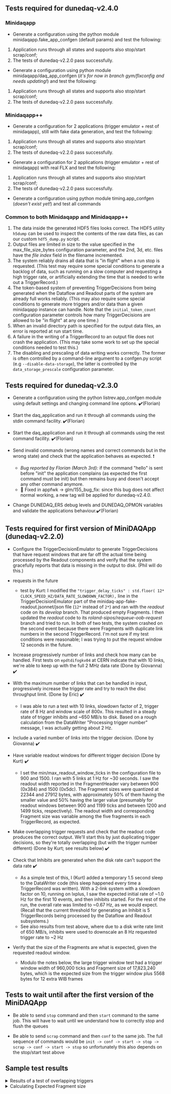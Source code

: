 ## Tests required for dunedaq-v2.4.0
### Minidaqapp

* Generate a configuration using the python module minidaqapp.fake_app_confgen (default params) and test the following:
1. Application runs through all states and supports also stop/start scrap/conf;
1. The tests of dunedaq-v2.2.0 pass successfully.


* Generate a configuration using python module minidaqapp/daq_app_confgen (_it's for now in branch gym/flxconfig and needs updating!_) and test the following:
1. Application runs through all states and supports also stop/start scrap/conf;
1. The tests of dunedaq-v2.2.0 pass successfully.

### Minidaqapp++

* Generate a configuration for 2 applications (trigger emulator + rest of minidaqapp), still with fake data generation, and test the following:
1. Application runs through all states and supports also stop/start scrap/conf;
1. The tests of dunedaq-v2.2.0 pass successfully.


* Generate a configuration for 2 applications (trigger emulator + rest of minidaqapp) with real FLX and test the following:
1. Application runs through all states and supports also stop/start scrap/conf;
1. The tests of dunedaq-v2.2.0 pass successfully.


* Generate a configuration using python module timing.app_confgen (_doesn't exist yet!_) and test all commands

### Common to both Minidaqapp and Minidaqapp++
1. The data inside the generated HDF5 files looks correct. The HDF5 utility `h5dump` can be used to inspect the contents of the raw data files, as can our custom `hdf5_dump.py` script.
1. Output files are limited in size to the value specified in the max_file_size_bytes configuration parameter, and the 2nd, 3d, etc. files have the _file index_ field in the filename incremented.
1. The system reliably drains all data that is "in flight" when a run stop is requested.  (This test may require some special conditions to generate a backlog of data, such as running on a slow computer and requesting a high trigger rate, or artificially extending the time that is needed to write out a TriggerRecord.)
1. The token-based system of preventing TriggerDecisions from being generated when the Dataflow and Readout parts of the system are already full works reliably.  (This may also require some special conditions to generate more triggers and/or data than a given minidaqapp instance can handle.  Note that the `initial_token_count` configuration parameter controls how many TriggerDecisions are allowed to be "in flight" at any one time.)
1. When an invalid directory path is specified for the output data files, an error is reported at run start time.
1. A failure in the writing of a TriggerRecord to an output file does not crash the application.  (This may take some work to set up the special conditions needed to test this.)
1. The disabling and prescaling of data writing works correctly.  The former is often controlled by a command-line argument to a confgen.py script (e.g `--disable-data-storage`), the latter is controlled by the `data_storage_prescale` configuration parameter.

## Tests required for dunedaq-v2.3.0


* Generate a configuration using the python listrev.app_confgen module using default settings and changing command line options. :heavy_check_mark:(Florian)

* Start the daq_application and run it through all commands using the stdin command facility. :heavy_check_mark:(Florian)

* Start the daq_application and run it through all commands using the rest command facility. :heavy_check_mark:(Florian)

* Send invalid commands (wrong names and correct commands but in the wrong state) and check that the application behaves as expected. ❗  
    * *Bug reported by Florian (March 3rd):* if the command "hello" is sent before "init" the application complains (as expected the first command must be init) but then remains busy and doesn't accept any other command anymore. 
    * 🐰 Fixed in appfwk -> glm/155_bug_fix: since this bug does not affect normal working, a new tag will be applied for dunedaq-v2.4.0.

* Change DUNEDAQ_ERS debug levels and DUNEDAQ_OPMON variables and validate the applications behaviour.:heavy_check_mark:(Florian)

## Tests required for first version of MiniDAQApp (dunedaq-v2.2.0)


* Configure the TriggerDecisionEmulator to generate TriggerDecisions that have request windows that are far off the actual time being processed by the Readout components and verify that the system gracefully reports that data is missing in the output to disk.  (Phil will do this.)


* requests in the future
    * test by Kurt:  I modified the `"trigger_delay_ticks" : std.floor( 12* CLOCK_SPEED_HZ/DATA_RATE_SLOWDOWN_FACTOR),` line in the TriggerDecisionEmulator part of the minidaq-app-fake-readout.jsonnet/json file (`12*` instead of `2*`) and ran with the _readout_ code on its _develop_ branch.  That produced empty Fragments.  I then updated the _readout_ code to its _roland-sipos/requeue-oob-request_ branch and tried to run.  In both of two tests, the system crashed on the second event because there were Fragments with duplicate link numbers in the second TriggerRecord.  I'm not sure if my test conditions were reasonable; I was trying to put the request window 12 seconds in the future.


* Increase progressively number of links and check how many can be handled. First tests on `epdtdifogkv04` at CERN indicate that with 10 links, we're able to keep up with the full 2 MHz data rate (Done by Giovanna) :heavy_check_mark:


* With the maximum number of links that can be handled in input, progressively increase the trigger rate and try to reach the disc throughput limit. (Done by Eric) ✔️ 
  * I was able to run a test with 10 links, slowdown factor of 2, trigger rate of 8 Hz and window scale of 800x. This resulted in a steady state of trigger inhibits and ~650 MB/s to disk. Based on a rough calculation from the DataWriter "Processing trigger number" message, I was actually getting about 2 Hz.


* Include a varied number of links into the trigger decision. (Done by Giovanna) :heavy_check_mark:


* Have variable readout windows for different trigger decision  (Done by Kurt)  :heavy_check_mark:
    * I set the min/max_readout_window_ticks in the configuration file to 900 and 1500.  I ran with 5 links at 1 Hz for ~30 seconds.  I saw the readout width reported in the FragmentHeader vary between 900 (0x384) and 1500 (0x5dc).  The Fragment sizes were quantized at 22344 and 27912 bytes, with approximately 50% of them having the smaller value and 50% having the larger value (presumably for readout windows between 900 and 1199 ticks and between 1200 and 1499 ticks, respectively).  The readout width and corresponding Fragment size was variable among the five fragments in each TriggerRecord, as expected.


* Make overlapping trigger requests and check that the readout code produces the correct output. We'll start this by just duplicating trigger decisions, so they're totally overlapping (but with the trigger number different)  (Done by Kurt; see results below) :heavy_check_mark:


* Check that Inhibits are generated when the disk rate can't support the data rate :heavy_check_mark:
    * As a simple test of this, I (Kurt) added a temporary 1.5 second sleep to the DataWriter code (this sleep happened every time a TriggerRecord was written).  With a 2-link system with a slowdown factor on 10, running on lxplus, I saw the expected initial rate of ~1.0 Hz for the first 10 events, and then inhibits started.  For the rest of the run, the overall rate was limited to ~0.67 Hz, as we would expect.  (Recall that the current threshold for generating an Inhibit is 5 TriggerRecords being processed by the Dataflow and Readout subsystems.)
    * See also results from test above, where due to a disk write rate limit of 650 MB/s, inhibits were used to downscale an 8 Hz requested trigger rate to ~2 Hz


* Verify that the size of the Fragments are what is expected, given the requested readout window.
  * Modulo the notes below, the large trigger window test had a trigger window width of 960,000 ticks and Fragment size of 17,823,240 bytes, which is the expected size from the trigger window plus 5568 bytes for 12 extra WIB frames

## Tests to wait until after the first version of the MiniDAQApp


* Be able to send `stop` command and then `start` command to the same job. This will have to wait until we understand how to correctly stop and flush the queues


* Be able to send `scrap` command and then `conf` to the same job. The full sequence of commands would be `init -> conf -> start -> stop -> scrap -> conf -> start -> stop` so unfortunately this also depends on the stop/start test above

## Sample test results

<details><summary>Results of a test of overlapping triggers</summary>
To test this, I temporarily modified the minidaq-app-fake-readout.jsonnet file to set the repeat_trigger_count in the TriggerDecisionEmulator to 2 (and then re-ran `moo compile` to re-generate the associated JSON file)

```
(dbt-pyvenv) [biery@lxplus797 schema]$ git diff minidaq-app-fake-readout.jsonnet
diff --git a/schema/minidaq-app-fake-readout.jsonnet b/schema/minidaq-app-fake-readout.jsonnet
index f93f388..d99033b 100644
--- a/schema/minidaq-app-fake-readout.jsonnet
+++ b/schema/minidaq-app-fake-readout.jsonnet
@@ -90,7 +90,8 @@ local qspec_list = [
         // emitted per (wall-clock) second, rather than being
         // spaced out further
         "trigger_interval_ticks" : std.floor( 3* CLOCK_SPEED_HZ/DATA_RATE_SLOWDOWN_FACTOR),
-        "clock_frequency_hz" : CLOCK_SPEED_HZ/DATA_RATE_SLOWDOWN_FACTOR
+        "clock_frequency_hz" : CLOCK_SPEED_HZ/DATA_RATE_SLOWDOWN_FACTOR,
+        "repeat_trigger_count": 2
       }),
     cmd.mcmd("rqg",
                 {
```

I then ran the system with the debug printout of the first 400 bytes from each Fragment going to the TRACE buffer.  Here is the printout of the TRACE buffer that captures the partial contents of the two Fragments in last two events in the run (reverse time order).  Close inspection shows that the Fragments only differ by the trigger number, so I consider this a successful test.

```
  idx                us_tod     pid     tid cpu                  trcname lvl msg                     
-----      ---------------- ------- ------- --- ------------------------ --- ------------------------
    0 01-14 17:00:47.126827   10320   10361   6      TriggerInhibitAgent D10 do_work: datawriter::TriggerInhibitAgent: Popped the TriggerDecision for trigger number 42 off the input queue
    1 01-14 17:00:47.126742   10320   10366   3 TriggerDecisionForwarder D10 do_work: rqg::TriggerDecisionForwarder: Pushing the TriggerDecision for trigger number 42 onto the output queue.
    2 01-14 17:00:47.090774   10320   10362   7            HDF5DataStore DBG write: data_store: Writing data with run number 333 and trigger number 41 and detector type FELIX and apa/link number 0 / 0
    3 01-14 17:00:47.090758   10320   10362   7            HDF5DataStore DBG openFileIfNeeded: data_store: Pointer file to  ./fake_minidaqapp_run000333_file0000.hdf5 was already opened with openFlags 17
    4 01-14 17:00:47.090746   10320   10362   7               DataWriter D17 do_work: datawriter: 32-bit offset 95: 0xb7fa9394 0x3f932338 0xb3e9baa3 0xd8863b97 0x419ea339
    5 01-14 17:00:47.090744   10320   10362   7               DataWriter D17 do_work: datawriter: 32-bit offset 90: 0x893c48f3 0xd803a299 0x64178a3c 0x898fa849 0x69493a1e
    6 01-14 17:00:47.090743   10320   10362   7               DataWriter D17 do_work: datawriter: 32-bit offset 85: 0x33b89beb 0xb1be3b96 0x449a1379 0xc843e8dd 0xa0fb933e
    7 01-14 17:00:47.090741   10320   10362   7               DataWriter D17 do_work: datawriter: 32-bit offset 80: 0x00000000 0xaaaaaaaa 0xc9093a67 0x6f898a91 0x3a905329
    8 01-14 17:00:47.090740   10320   10362   7               DataWriter D17 do_work: datawriter: 32-bit offset 75: 0xd94357a8 0xbf7e8d37 0x918e6968 0x5fbc0000 0xc8bc6e23
    9 01-14 17:00:47.090738   10320   10362   7               DataWriter D17 do_work: datawriter: 32-bit offset 70: 0xacfe3892 0x3e987308 0x99b37482 0x92778e37 0x8d396963
   10 01-14 17:00:47.090737   10320   10362   7               DataWriter D17 do_work: datawriter: 32-bit offset 65: 0x968d9969 0xa858b9e5 0xacbf9b8d 0x388e73f8 0x13699d14
   11 01-14 17:00:47.090736   10320   10362   7               DataWriter D17 do_work: datawriter: 32-bit offset 60: 0xb9c39c94 0xdc8f9637 0x8e376873 0x9813f791 0x34508d39
   12 01-14 17:00:47.090734   10320   10362   7               DataWriter D17 do_work: datawriter: 32-bit offset 55: 0xbf3a938d 0x3d9123a9 0x8389e82d 0xe4703c97 0x40a563d9
   13 01-14 17:00:47.090733   10320   10362   7               DataWriter D17 do_work: datawriter: 32-bit offset 50: 0x35710000 0xc8bcca1f 0x00000000 0xaaaaaaaa 0xb969063f
   14 01-14 17:00:47.090731   10320   10362   7               DataWriter D17 do_work: datawriter: 32-bit offset 45: 0xcf97993a 0x8a3a08f3 0x9863b7ba 0xa1368d3a 0x928f2899
   15 01-14 17:00:47.090729   10320   10362   7               DataWriter D17 do_work: datawriter: 32-bit offset 40: 0x3a922358 0x7309a22b 0xbe283c91 0x3e97e359 0x094361b9
   16 01-14 17:00:47.090694   10320   10362   7               DataWriter D17 do_work: datawriter: 32-bit offset 35: 0x38f39161 0x4a698d38 0x938a89f8 0xf829e06a 0xacff8f94
   17 01-14 17:00:47.090692   10320   10362   7               DataWriter D17 do_work: datawriter: 32-bit offset 30: 0xf6153d9b 0x419eb3f9 0xd993508e 0x26848b39 0x8e365903
   18 01-14 17:00:47.090690   10320   10362   7               DataWriter D17 do_work: datawriter: 32-bit offset 25: 0xaaaa2a2a 0xa888d65c 0xaabb898c 0x3a8c13c8 0xc328a9d1
   19 01-14 17:00:47.090689   10320   10362   7               DataWriter D17 do_work: datawriter: 32-bit offset 20: 0x794cee70 0x011b5c79 0x9b400000 0xc8bc201a 0x00000000
   20 01-14 17:00:47.090687   10320   10362   7               DataWriter D17 do_work: datawriter: 32-bit offset 15: 0x00000000 0x00000000 0x00000000 0x00042100 0x00000000
   21 01-14 17:00:47.090686   10320   10362   7               DataWriter D17 do_work: datawriter: 32-bit offset 10: 0x000004b0 0x00000000 0x0000014d 0x00000000 0x00000000
   22 01-14 17:00:47.090684   10320   10362   7               DataWriter D17 do_work: datawriter: 32-bit offset  5: 0x00000000 0x794cf340 0x011b5c79 0x000003e8 0x00000000
   23 01-14 17:00:47.090682   10320   10362   7               DataWriter D17 do_work: datawriter: 32-bit offset  0: 0x11112222 0x00000001 0x00006d08 0x00000000 0x00000029
   24 01-14 17:00:47.090675   10320   10362   7               DataWriter D17 do_work: datawriter: Partial(?) contents of the Fragment from link 0
   25 01-14 17:00:47.090455   10320   10362   7            HDF5DataStore DBG write: data_store: Writing data with run number 333 and trigger number 41 and detector type FELIX and apa/link number 0 / 1
   26 01-14 17:00:47.090449   10320   10362   7            HDF5DataStore DBG openFileIfNeeded: data_store: Pointer file to  ./fake_minidaqapp_run000333_file0000.hdf5 was already opened with openFlags 17
   27 01-14 17:00:47.090435   10320   10362   7               DataWriter D17 do_work: datawriter: 32-bit offset 95: 0xb7fa9394 0x3f932338 0xb3e9baa3 0xd8863b97 0x419ea339
   28 01-14 17:00:47.090433   10320   10362   7               DataWriter D17 do_work: datawriter: 32-bit offset 90: 0x893c48f3 0xd803a299 0x64178a3c 0x898fa849 0x69493a1e
   29 01-14 17:00:47.090416   10320   10362   7               DataWriter D17 do_work: datawriter: 32-bit offset 85: 0x33b89beb 0xb1be3b96 0x449a1379 0xc843e8dd 0xa0fb933e
   30 01-14 17:00:47.090414   10320   10362   7               DataWriter D17 do_work: datawriter: 32-bit offset 80: 0x00000000 0xaaaaaaaa 0xc9093a67 0x6f898a91 0x3a905329
   31 01-14 17:00:47.090413   10320   10362   7               DataWriter D17 do_work: datawriter: 32-bit offset 75: 0xd94357a8 0xbf7e8d37 0x918e6968 0x5fbc0000 0xc8bc6e23
   32 01-14 17:00:47.090411   10320   10362   7               DataWriter D17 do_work: datawriter: 32-bit offset 70: 0xacfe3892 0x3e987308 0x99b37482 0x92778e37 0x8d396963
   33 01-14 17:00:47.090410   10320   10362   7               DataWriter D17 do_work: datawriter: 32-bit offset 65: 0x968d9969 0xa858b9e5 0xacbf9b8d 0x388e73f8 0x13699d14
   34 01-14 17:00:47.090408   10320   10362   7               DataWriter D17 do_work: datawriter: 32-bit offset 60: 0xb9c39c94 0xdc8f9637 0x8e376873 0x9813f791 0x34508d39
   35 01-14 17:00:47.090407   10320   10362   7               DataWriter D17 do_work: datawriter: 32-bit offset 55: 0xbf3a938d 0x3d9123a9 0x8389e82d 0xe4703c97 0x40a563d9
   36 01-14 17:00:47.090405   10320   10362   7               DataWriter D17 do_work: datawriter: 32-bit offset 50: 0x35710000 0xc8bcca1f 0x00000000 0xaaaaaaaa 0xb969063f
   37 01-14 17:00:47.090404   10320   10362   7               DataWriter D17 do_work: datawriter: 32-bit offset 45: 0xcf97993a 0x8a3a08f3 0x9863b7ba 0xa1368d3a 0x928f2899
   38 01-14 17:00:47.090402   10320   10362   7               DataWriter D17 do_work: datawriter: 32-bit offset 40: 0x3a922358 0x7309a22b 0xbe283c91 0x3e97e359 0x094361b9
   39 01-14 17:00:47.090401   10320   10362   7               DataWriter D17 do_work: datawriter: 32-bit offset 35: 0x38f39161 0x4a698d38 0x938a89f8 0xf829e06a 0xacff8f94
   40 01-14 17:00:47.090399   10320   10362   7               DataWriter D17 do_work: datawriter: 32-bit offset 30: 0xf6153d9b 0x419eb3f9 0xd993508e 0x26848b39 0x8e365903
   41 01-14 17:00:47.090398   10320   10362   7               DataWriter D17 do_work: datawriter: 32-bit offset 25: 0xaaaa2a2a 0xa888d65c 0xaabb898c 0x3a8c13c8 0xc328a9d1
   42 01-14 17:00:47.090375   10320   10362   7               DataWriter D17 do_work: datawriter: 32-bit offset 20: 0x794cee70 0x011b5c79 0x9b400000 0xc8bc201a 0x00000000
   43 01-14 17:00:47.090373   10320   10362   7               DataWriter D17 do_work: datawriter: 32-bit offset 15: 0x00000000 0x00000000 0x00000000 0x00042100 0x00000000
   44 01-14 17:00:47.090371   10320   10362   7               DataWriter D17 do_work: datawriter: 32-bit offset 10: 0x000004b0 0x00000000 0x0000014d 0x00000000 0x00000001
   45 01-14 17:00:47.090369   10320   10362   7               DataWriter D17 do_work: datawriter: 32-bit offset  5: 0x00000000 0x794cf340 0x011b5c79 0x000003e8 0x00000000
   46 01-14 17:00:47.090366   10320   10362   7               DataWriter D17 do_work: datawriter: 32-bit offset  0: 0x11112222 0x00000001 0x00006d08 0x00000000 0x00000029
   47 01-14 17:00:47.090357   10320   10362   7               DataWriter D17 do_work: datawriter: Partial(?) contents of the Fragment from link 1
   48 01-14 17:00:47.090039   10320   10362   7            HDF5DataStore DBG write: data_store: Writing data with run number 333 and trigger number 41 and detector type TriggerRecordHeader and apa/link number 1 / 1
   49 01-14 17:00:47.090034   10320   10362   7            HDF5DataStore DBG openFileIfNeeded: data_store: Pointer file to  ./fake_minidaqapp_run000333_file0000.hdf5 was already opened with openFlags 17
   50 01-14 17:00:47.089983   10320   10362   7               DataWriter D10 do_work: datawriter: Popped the TriggerRecord for trigger number 41 off the input queue
   51 01-14 17:00:47.072362   10320   10362   7            HDF5DataStore DBG write: data_store: Writing data with run number 333 and trigger number 42 and detector type FELIX and apa/link number 0 / 1
   52 01-14 17:00:47.072357   10320   10362   7            HDF5DataStore DBG openFileIfNeeded: data_store: Pointer file to  ./fake_minidaqapp_run000333_file0000.hdf5 was already opened with openFlags 17
   53 01-14 17:00:47.072337   10320   10362   7               DataWriter D17 do_work: datawriter: 32-bit offset 95: 0xb7fa9394 0x3f932338 0xb3e9baa3 0xd8863b97 0x419ea339
   54 01-14 17:00:47.072335   10320   10362   7               DataWriter D17 do_work: datawriter: 32-bit offset 90: 0x893c48f3 0xd803a299 0x64178a3c 0x898fa849 0x69493a1e
   55 01-14 17:00:47.072319   10320   10362   7               DataWriter D17 do_work: datawriter: 32-bit offset 85: 0x33b89beb 0xb1be3b96 0x449a1379 0xc843e8dd 0xa0fb933e
   56 01-14 17:00:47.072318   10320   10362   7               DataWriter D17 do_work: datawriter: 32-bit offset 80: 0x00000000 0xaaaaaaaa 0xc9093a67 0x6f898a91 0x3a905329
   57 01-14 17:00:47.072316   10320   10362   7               DataWriter D17 do_work: datawriter: 32-bit offset 75: 0xd94357a8 0xbf7e8d37 0x918e6968 0x5fbc0000 0xc8bc6e23
   58 01-14 17:00:47.072315   10320   10362   7               DataWriter D17 do_work: datawriter: 32-bit offset 70: 0xacfe3892 0x3e987308 0x99b37482 0x92778e37 0x8d396963
   59 01-14 17:00:47.072313   10320   10362   7               DataWriter D17 do_work: datawriter: 32-bit offset 65: 0x968d9969 0xa858b9e5 0xacbf9b8d 0x388e73f8 0x13699d14
   60 01-14 17:00:47.072312   10320   10362   7               DataWriter D17 do_work: datawriter: 32-bit offset 60: 0xb9c39c94 0xdc8f9637 0x8e376873 0x9813f791 0x34508d39
   61 01-14 17:00:47.072311   10320   10362   7               DataWriter D17 do_work: datawriter: 32-bit offset 55: 0xbf3a938d 0x3d9123a9 0x8389e82d 0xe4703c97 0x40a563d9
   62 01-14 17:00:47.072309   10320   10362   7               DataWriter D17 do_work: datawriter: 32-bit offset 50: 0x35710000 0xc8bcca1f 0x00000000 0xaaaaaaaa 0xb969063f
   63 01-14 17:00:47.072308   10320   10362   7               DataWriter D17 do_work: datawriter: 32-bit offset 45: 0xcf97993a 0x8a3a08f3 0x9863b7ba 0xa1368d3a 0x928f2899
   64 01-14 17:00:47.072306   10320   10362   7               DataWriter D17 do_work: datawriter: 32-bit offset 40: 0x3a922358 0x7309a22b 0xbe283c91 0x3e97e359 0x094361b9
   65 01-14 17:00:47.072304   10320   10362   7               DataWriter D17 do_work: datawriter: 32-bit offset 35: 0x38f39161 0x4a698d38 0x938a89f8 0xf829e06a 0xacff8f94
   66 01-14 17:00:47.072303   10320   10362   7               DataWriter D17 do_work: datawriter: 32-bit offset 30: 0xf6153d9b 0x419eb3f9 0xd993508e 0x26848b39 0x8e365903
   67 01-14 17:00:47.072285   10320   10362   7               DataWriter D17 do_work: datawriter: 32-bit offset 25: 0xaaaa2a2a 0xa888d65c 0xaabb898c 0x3a8c13c8 0xc328a9d1
   68 01-14 17:00:47.072283   10320   10362   7               DataWriter D17 do_work: datawriter: 32-bit offset 20: 0x794cee70 0x011b5c79 0x9b400000 0xc8bc201a 0x00000000
   69 01-14 17:00:47.072281   10320   10362   7               DataWriter D17 do_work: datawriter: 32-bit offset 15: 0x00000000 0x00000000 0x00000000 0x00042100 0x00000000
   70 01-14 17:00:47.072280   10320   10362   7               DataWriter D17 do_work: datawriter: 32-bit offset 10: 0x000004b0 0x00000000 0x0000014d 0x00000000 0x00000001
   71 01-14 17:00:47.072278   10320   10362   7               DataWriter D17 do_work: datawriter: 32-bit offset  5: 0x00000000 0x794cf340 0x011b5c79 0x000003e8 0x00000000
   72 01-14 17:00:47.072275   10320   10362   7               DataWriter D17 do_work: datawriter: 32-bit offset  0: 0x11112222 0x00000001 0x00006d08 0x00000000 0x0000002a
   73 01-14 17:00:47.072267   10320   10362   7               DataWriter D17 do_work: datawriter: Partial(?) contents of the Fragment from link 1
   74 01-14 17:00:47.071952   10320   10362   7            HDF5DataStore DBG write: data_store: Writing data with run number 333 and trigger number 42 and detector type FELIX and apa/link number 0 / 0
   75 01-14 17:00:47.071944   10320   10362   7            HDF5DataStore DBG openFileIfNeeded: data_store: Pointer file to  ./fake_minidaqapp_run000333_file0000.hdf5 was already opened with openFlags 17
   76 01-14 17:00:47.071925   10320   10362   7               DataWriter D17 do_work: datawriter: 32-bit offset 95: 0xb7fa9394 0x3f932338 0xb3e9baa3 0xd8863b97 0x419ea339
   77 01-14 17:00:47.071924   10320   10362   7               DataWriter D17 do_work: datawriter: 32-bit offset 90: 0x893c48f3 0xd803a299 0x64178a3c 0x898fa849 0x69493a1e
   78 01-14 17:00:47.071923   10320   10362   7               DataWriter D17 do_work: datawriter: 32-bit offset 85: 0x33b89beb 0xb1be3b96 0x449a1379 0xc843e8dd 0xa0fb933e
   79 01-14 17:00:47.071921   10320   10362   7               DataWriter D17 do_work: datawriter: 32-bit offset 80: 0x00000000 0xaaaaaaaa 0xc9093a67 0x6f898a91 0x3a905329
   80 01-14 17:00:47.071907   10320   10362   7               DataWriter D17 do_work: datawriter: 32-bit offset 75: 0xd94357a8 0xbf7e8d37 0x918e6968 0x5fbc0000 0xc8bc6e23
   81 01-14 17:00:47.071906   10320   10362   7               DataWriter D17 do_work: datawriter: 32-bit offset 70: 0xacfe3892 0x3e987308 0x99b37482 0x92778e37 0x8d396963
   82 01-14 17:00:47.071904   10320   10362   7               DataWriter D17 do_work: datawriter: 32-bit offset 65: 0x968d9969 0xa858b9e5 0xacbf9b8d 0x388e73f8 0x13699d14
   83 01-14 17:00:47.071903   10320   10362   7               DataWriter D17 do_work: datawriter: 32-bit offset 60: 0xb9c39c94 0xdc8f9637 0x8e376873 0x9813f791 0x34508d39
   84 01-14 17:00:47.071901   10320   10362   7               DataWriter D17 do_work: datawriter: 32-bit offset 55: 0xbf3a938d 0x3d9123a9 0x8389e82d 0xe4703c97 0x40a563d9
   85 01-14 17:00:47.071900   10320   10362   7               DataWriter D17 do_work: datawriter: 32-bit offset 50: 0x35710000 0xc8bcca1f 0x00000000 0xaaaaaaaa 0xb969063f
   86 01-14 17:00:47.071898   10320   10362   7               DataWriter D17 do_work: datawriter: 32-bit offset 45: 0xcf97993a 0x8a3a08f3 0x9863b7ba 0xa1368d3a 0x928f2899
   87 01-14 17:00:47.071897   10320   10362   7               DataWriter D17 do_work: datawriter: 32-bit offset 40: 0x3a922358 0x7309a22b 0xbe283c91 0x3e97e359 0x094361b9
   88 01-14 17:00:47.071895   10320   10362   7               DataWriter D17 do_work: datawriter: 32-bit offset 35: 0x38f39161 0x4a698d38 0x938a89f8 0xf829e06a 0xacff8f94
   89 01-14 17:00:47.071894   10320   10362   7               DataWriter D17 do_work: datawriter: 32-bit offset 30: 0xf6153d9b 0x419eb3f9 0xd993508e 0x26848b39 0x8e365903
   90 01-14 17:00:47.071892   10320   10362   7               DataWriter D17 do_work: datawriter: 32-bit offset 25: 0xaaaa2a2a 0xa888d65c 0xaabb898c 0x3a8c13c8 0xc328a9d1
   91 01-14 17:00:47.071891   10320   10362   7               DataWriter D17 do_work: datawriter: 32-bit offset 20: 0x794cee70 0x011b5c79 0x9b400000 0xc8bc201a 0x00000000
   92 01-14 17:00:47.071889   10320   10362   7               DataWriter D17 do_work: datawriter: 32-bit offset 15: 0x00000000 0x00000000 0x00000000 0x00042100 0x00000000
   93 01-14 17:00:47.071827   10320   10362   7               DataWriter D17 do_work: datawriter: 32-bit offset 10: 0x000004b0 0x00000000 0x0000014d 0x00000000 0x00000000
   94 01-14 17:00:47.071826   10320   10362   7               DataWriter D17 do_work: datawriter: 32-bit offset  5: 0x00000000 0x794cf340 0x011b5c79 0x000003e8 0x00000000
   95 01-14 17:00:47.071822   10320   10362   7               DataWriter D17 do_work: datawriter: 32-bit offset  0: 0x11112222 0x00000001 0x00006d08 0x00000000 0x0000002a
   96 01-14 17:00:47.071810   10320   10362   7               DataWriter D17 do_work: datawriter: Partial(?) contents of the Fragment from link 0
   97 01-14 17:00:47.071356   10320   10362   7            HDF5DataStore DBG write: data_store: Writing data with run number 333 and trigger number 42 and detector type TriggerRecordHeader and apa/link number 1 / 1
   98 01-14 17:00:47.071345   10320   10362   7            HDF5DataStore DBG openFileIfNeeded: data_store: Pointer file to  ./fake_minidaqapp_run000333_file0000.hdf5 was already opened with openFlags 17
   99 01-14 17:00:47.071284   10320   10362   7               DataWriter D10 do_work: datawriter: Popped the TriggerRecord for trigger number 42 off the input queue
  100 01-14 17:00:47.071219   10320   10365   3         FragmentReceiver D10 do_work: Trigger decision 41/333 status: 1 / 2 Fragments
  101 01-14 17:00:47.071175   10320   10365   3         FragmentReceiver D10 do_work: Trigger decision 42/333 status: 1 / 2 Fragments
  102 01-14 17:00:47.071173   10320   10365   3         FragmentReceiver D10 do_work: Trigger decision 41/333 status: 1 / 2 Fragments
  103 01-14 17:00:47.071148   10320   10365   3         FragmentReceiver D10 do_work: Trigger decision 41/333 status: 1 / 2 Fragments
  104 01-14 17:00:47.070791   10320   10367   0         RequestGenerator D10 do_work: rqg: Pushing the DataRequest from trigger number 42 onto output queue :data_requests_1
  105 01-14 17:00:47.070789   10320   10367   0         RequestGenerator D10 do_work: rqg: apa_number 0: link_number 1: window_offset 1000: window_width 1200
  106 01-14 17:00:47.070770   10320   10367   0         RequestGenerator D10 do_work: rqg: trig_number 42: run_number 333: trig_timestamp 79759095205000000
  107 01-14 17:00:47.070769   10320   10367   0         RequestGenerator D10 do_work: rqg: trigDecision.components.size :2
  108 01-14 17:00:47.070768   10320   10367   0         RequestGenerator D10 do_work: rqg: Pushing the DataRequest from trigger number 42 onto output queue :data_requests_0
  109 01-14 17:00:47.070766   10320   10367   0         RequestGenerator D10 do_work: rqg: apa_number 0: link_number 0: window_offset 1000: window_width 1200
  110 01-14 17:00:47.070765   10320   10367   0         RequestGenerator D10 do_work: rqg: trig_number 42: run_number 333: trig_timestamp 79759095205000000
  111 01-14 17:00:47.070764   10320   10367   0         RequestGenerator D10 do_work: rqg: trigDecision.components.size :2
  112 01-14 17:00:47.070760   10320   10367   0         RequestGenerator D10 do_work: rqg: Pushing the TriggerDecision for trigger number 42 onto the output queue
  113 01-14 17:00:47.070760   10320   10367   0         RequestGenerator D10 do_work: rqg: Popped the TriggerDecision for trigger number 42 off the input queue
  114 01-14 17:00:47.070739   10320   10367   0         RequestGenerator D10 do_work: rqg: Pushing the DataRequest from trigger number 41 onto output queue :data_requests_1
  115 01-14 17:00:47.070737   10320   10367   0         RequestGenerator D10 do_work: rqg: apa_number 0: link_number 1: window_offset 1000: window_width 1200
  116 01-14 17:00:47.070736   10320   10367   0         RequestGenerator D10 do_work: rqg: trig_number 41: run_number 333: trig_timestamp 79759095205000000
  117 01-14 17:00:47.070735   10320   10367   0         RequestGenerator D10 do_work: rqg: trigDecision.components.size :2
  118 01-14 17:00:47.070729   10320   10367   0         RequestGenerator D10 do_work: rqg: Pushing the DataRequest from trigger number 41 onto output queue :data_requests_0
  119 01-14 17:00:47.070670   10320   10367   0         RequestGenerator D10 do_work: rqg: apa_number 0: link_number 0: window_offset 1000: window_width 1200
  120 01-14 17:00:47.070668   10320   10367   0         RequestGenerator D10 do_work: rqg: trig_number 41: run_number 333: trig_timestamp 79759095205000000
  121 01-14 17:00:47.070667   10320   10367   0         RequestGenerator D10 do_work: rqg: trigDecision.components.size :2
  122 01-14 17:00:47.070650   10320   10367   0         RequestGenerator D10 do_work: rqg: Pushing the TriggerDecision for trigger number 41 onto the output queue
  123 01-14 17:00:47.070624   10320   10367   0         RequestGenerator D10 do_work: rqg: Popped the TriggerDecision for trigger number 41 off the input queue
 
```

</details>
<details><summary>Calculating Expected Fragment size</summary>

From #np04-daq-integration slack:
```
One WIB frame has size W=464 bytes
There are C=25 ticks of the 50 MHz clock per TPC digitization
So the size of TPC data on one link for a trigger window of T ticks is (T/C)*W = 18.56*T bytes
(There's a further wrinkle in that each item on the readout buffer contains 12 frames, so the number of frames returned is rounded up(?) to the nearest 12. So T should be divisible by 25*12=300 in order to get exactly the number of bytes you expect)
FragHeader size = 72B
```

This results in an expected Fragment payload size of 22,272 bytes for 1200 tick trigger windows. However, currently one extra item is included in each Fragment (12 WIB frames), leading to a total Fragment size of 27,912 bytes.

See https://github.com/DUNE-DAQ/readout/issues/15 for details on this issue.
</details>